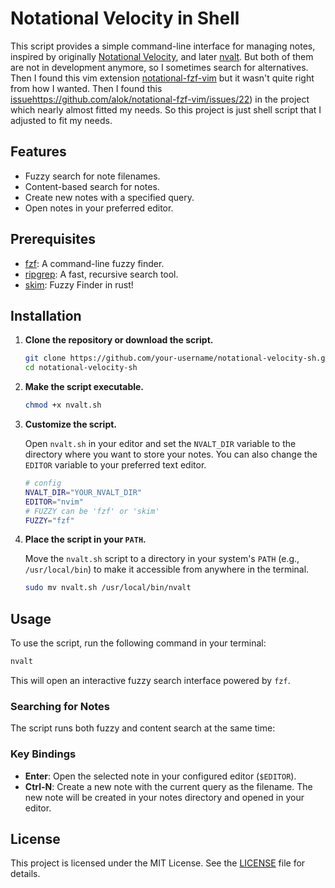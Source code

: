 # Notational Velocity in Shell

This script provides a simple command-line interface for managing notes, inspired by originally [Notational Velocity](https://notational.net/), and later [nvalt](https://brettterpstra.com/projects/nvalt/).
But both of them are not in development anymore, so I sometimes search for alternatives. Then I found this vim extension [notational-fzf-vim](https://github.com/alok/notational-fzf-vim) but it wasn't quite right from how I wanted. Then I found this [issue]()https://github.com/alok/notational-fzf-vim/issues/22) in the project which nearly almost fitted my needs.
So this project is just shell script that I adjusted to fit my needs.

## Features

- Fuzzy search for note filenames.
- Content-based search for notes.
- Create new notes with a specified query.
- Open notes in your preferred editor.

## Prerequisites

- [fzf](https://github.com/junegunn/fzf): A command-line fuzzy finder.
- [ripgrep](https://github.com/BurntSushi/ripgrep): A fast, recursive search tool.
- [skim](https://github.com/skim-rs/skim): Fuzzy Finder in rust!

## Installation

1.  **Clone the repository or download the script.**

    ```bash
    git clone https://github.com/your-username/notational-velocity-sh.git
    cd notational-velocity-sh
    ```

2.  **Make the script executable.**

    ```bash
    chmod +x nvalt.sh
    ```

3.  **Customize the script.**

    Open `nvalt.sh` in your editor and set the `NVALT_DIR` variable to the directory where you want to store your notes. You can also change the `EDITOR` variable to your preferred text editor.

    ```bash
    # config
    NVALT_DIR="YOUR_NVALT_DIR"
    EDITOR="nvim"
    # FUZZY can be 'fzf' or 'skim'
    FUZZY="fzf"
    ```

4.  **Place the script in your `PATH`.**

    Move the `nvalt.sh` script to a directory in your system's `PATH` (e.g., `/usr/local/bin`) to make it accessible from anywhere in the terminal.

    ```bash
    sudo mv nvalt.sh /usr/local/bin/nvalt
    ```

## Usage

To use the script, run the following command in your terminal:

```bash
nvalt
```

This will open an interactive fuzzy search interface powered by `fzf`.

### Searching for Notes

The script runs both fuzzy and content search at the same time:

### Key Bindings

-   **Enter**: Open the selected note in your configured editor (`$EDITOR`).
-   **Ctrl-N**: Create a new note with the current query as the filename. The new note will be created in your notes directory and opened in your editor.

## License

This project is licensed under the MIT License. See the [LICENSE](LICENSE) file for details.

